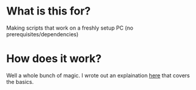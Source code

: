 # What is this for?

Making scripts that work on a freshly setup PC (no prerequisites/dependencies)

# How does it work?

Well a whole bunch of magic. I wrote out an explaination [here](https://stackoverflow.com/questions/39421131/is-it-possible-to-write-one-script-that-runs-in-bash-shell-and-powershell/67292076#67292076) that covers the basics.